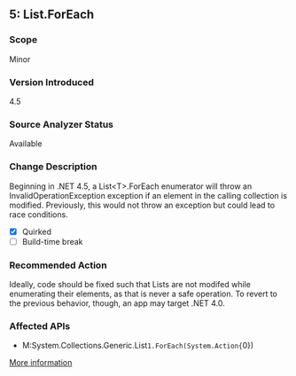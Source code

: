 ﻿## 5: List<T>.ForEach

### Scope
Minor

### Version Introduced
4.5
    
### Source Analyzer Status
Available

### Change Description
Beginning in .NET 4.5, a List&lt;T&gt;.ForEach enumerator will throw an InvalidOperationException exception if an element in the calling collection is modified. Previously, this would not throw an exception but could lead to race conditions.

- [x] Quirked
- [ ] Build-time break

### Recommended Action
Ideally, code should be fixed such that Lists are not modifed while enumerating their elements, as that is never a safe operation. To revert to the previous behavior, though, an app may target .NET 4.0.

### Affected APIs
* M:System.Collections.Generic.List`1.ForEach(System.Action{`0})

[More information](https://msdn.microsoft.com/en-us/library/hh367887\(v=vs.110\).aspx#core)

<!--
	### Bug
	https://bugrepro.org/id/105 
	https://bugrepro.org/id/1000/shouldnotparse

	### Notes
    This introduces an exception, but requires retargeting
    Source analyzer status: Pri 1, source and binary done (MikeRou)
-->


